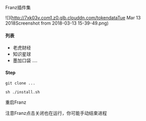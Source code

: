 

Franz插件集

![](http://7xk03v.com1.z0.glb.clouddn.com/tokendataTue Mar 13 2018Screenshot from 2018-03-13 15-39-49.png)


#### 列表
- 老虎财经
- 知识星球
- 墨加口袋
....


#### Step

```
git clone ...
```


```
sh ./install.sh
```

重启Franz

注意Franz点击关闭也在运行，你可能手动结束进程
